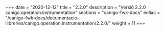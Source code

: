 +++
date        = "2020-12-12"
title       = "2.2.0"
description = "Versió 2.2.0 canigo.operation.instrumentation"
sections    = "canigo-fwk-docs"
enllac		= "/canigo-fwk-docs/documentacio-llibreries/canigo.operation.instrumentation/2.2.0/"
weight		= 11
+++
